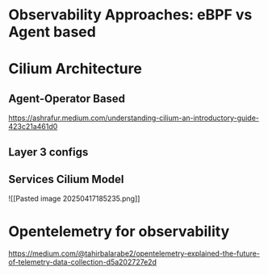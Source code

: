
# Observability Approaches: eBPF vs Agent based

# Cilium Architecture
## Agent-Operator Based
https://ashrafur.medium.com/understanding-cilium-an-introductory-guide-423c21a461d0

## Layer 3 configs

## Services Cilium Model
![[Pasted image 20250417185235.png]]

# Opentelemetry for observability
https://medium.com/@tahirbalarabe2/opentelemetry-explained-the-future-of-telemetry-data-collection-d5a202727e2d